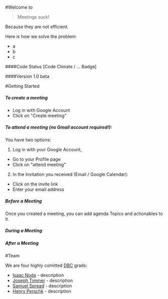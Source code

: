 #Welcome to <StandUp>
> Meetings suck!

Because they are not efficient.

Here is how we solve the problem:
- a
- b
- c

####Code Status
[Code Climate / ... Badge]

####Version
1.0 beta

#Getting Started

##### To create a meeting

* Log in with Google Account
* Click on "Create meeting"
        
##### To attend a meeting (no Gmail account required!):

You have two options:

1. Log in with your Google Account,
  * Go to your Profile page
  * Click on "attend meeting"

2. In the Invitation you received (Email / Google Calendar):
  * Click on the invite link
  * Enter your email address

##### Before a Meeting
Once you created a meeting, you can add agenda Topics and actionables to it.

##### During a Meeting

##### After a Meeting

#Team

We are four highly comitted [DBC](http://devbootcamp.com/) grads:

* [Isaac Noda](https://www.linkedin.com/profile/view?id=344664589) - description
* [Joseph Timmer](https://www.linkedin.com/in/jtimmer89) - description
* [Samuel Spread](https://plus.google.com/117925567488555774987/) - description
* [Henry Perschk](https://www.linkedin.com/profile/view?id=76929566) - description
